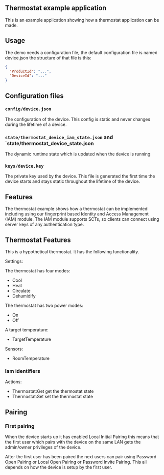 ## Thermostat example application

This is an example application showing how a thermostat application can be made.

## Usage

The demo needs a configuration file, the default configuration file is
named device.json the structure of that file is this:

```json
{
  "ProductId": "...",
  "DeviceId": "..."
}
```

## Configuration files

### `config/device.json`

The configuration of the device. This config is static and never
changes during the lifetime of a device.

### `state/thermostat_device_iam_state.json` and `state/thermostat_device_state.json

The dynamic runtime state which is updated when the device is running

### `keys/device.key`

The private key used by the device. This file is generated the first
time the device starts and stays static throughout the lifetime of the
device.

## Features

The thermostat example shows how a thermostat can be implemented including using our fingerprint based
Identity and Access Management (IAM) module. The IAM module supports SCTs, so clients can connect
using server keys of any authentication type.

## Thermostat Features

This is a hypothetical thermostat. It has the following functionality.

Settings:

The thermostat has four modes:

  * Cool
  * Heat
  * Circulate
  * Dehumidify

The thermostat has two power modes:

  * On
  * Off

A target temperature:

  * TargetTemperature

Sensors:

  * RoomTemperature

### Iam identifiers

Actions:
  * Thermostat:Get get the thermostat state
  * Thermostat:Set set the thermostat state

## Pairing

### First pairing

When the device starts up it has enabled Local Initial Pairing this means that
the first user which pairs with the device on the same LAN gets the admin/owner
privileges of the device.

After the first user has been paired the next users can pair using Password Open
Pairing or Local Open Pairing or Password Invite Pairing. This all depends on
how the device is setup by the first user.
